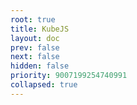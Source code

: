 ```yaml
---
root: true
title: KubeJS
layout: doc
prev: false
next: false
hidden: false
priority: 9007199254740991
collapsed: true
---
```


